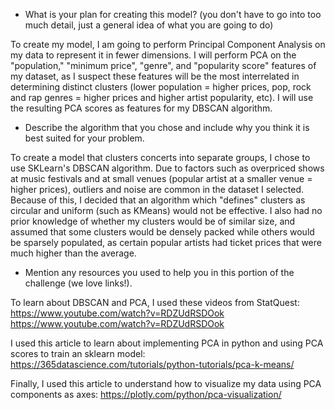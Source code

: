 - What is your plan for creating this model? (you don't have to go into too much detail, just a general idea of what you are going to do) 

To create my model, I am going to perform Principal Component Analysis on my data to represent it in fewer dimensions. 
I will perform PCA on the "population," "minimum price", "genre", and "popularity score" features of my dataset, as I suspect these 
features will be the most interrelated in determining distinct clusters (lower population = higher prices, pop, rock and rap genres 
= higher prices and higher artist popularity, etc). I will use the resulting PCA scores as features for my DBSCAN algorithm. 

- Describe the algorithm that you chose and include why you think it is best suited for your problem.

To create a model that clusters concerts into separate groups, I chose to use SKLearn's DBSCAN algorithm. Due to factors such as 
overpriced shows at music festivals and at small venues (popular artist at a smaller venue = higher prices), outliers and noise are common in the dataset I selected. 
Because of this, I decided that an algorithm which "defines" clusters as circular and uniform (such as KMeans) would not be effective. 
I also had no prior knowledge of whether my clusters would be of similar size, and assumed that some clusters would be densely
packed while others would be sparsely populated, as certain popular artists had ticket prices that were much higher than the average.

- Mention any resources you used to help you in this portion of the challenge (we love links!).

To learn about DBSCAN and PCA, I used these videos from StatQuest: 
https://www.youtube.com/watch?v=RDZUdRSDOok
https://www.youtube.com/watch?v=RDZUdRSDOok

I used this article to learn about implementing PCA in python and using PCA scores to train an sklearn model:
https://365datascience.com/tutorials/python-tutorials/pca-k-means/

Finally, I used this article to understand how to visualize my data using PCA components as axes:
https://plotly.com/python/pca-visualization/